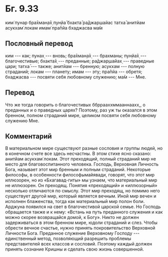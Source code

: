 # Бг. 9.33
ким̇ пунар бра̄хман̣а̄х̣ пун̣йа̄
бхакта̄ ра̄джаршайас татха̄
анитйам асукхам̇ локам
имам̇ пра̄пйа бхаджасва ма̄м
## Пословный перевод

ким --- как; пунах̣ --- вновь; бра̄хман̣а̄х̣ --- брахманы; пун̣йа̄х̣ ---
благочестивые; бхакта̄х̣ --- преданные; ра̄джар̣шайах̣ --- праведные цари;
татха̄ --- также; анитйам --- бренную; асукхам --- полную страданий;
локам --- планету; имам --- эту; пра̄пйа --- обретя; бхаджасва ---
посвяти себя любовному служению; ма̄м --- Мне.

## Перевод

Что же тогда говорить о благочестивых ббррааххммааннаахх,, о преданных и
о праведных царях? Поэтому, раз уж ты оказался в этом бренном, полном
страданий мире, целиком посвяти себя любовному служению Мне.

## Комментарий

В материальном мире существуют разные сословия и группы людей, но в
конечном счете все здесь несчастны. В этом стихе ясно сказано: анитйам
асукхам̇ локам. Этот преходящий, полный страданий мир не место для
благовоспитанного человека. Господь, Верховная Личность Бога, называет
этот мир бренным и полным страданий. Некоторые философы, в особенности
философымайявади, говорят, что этот мир иллюзорен, но из «Бхагавад-гиты»
мы узнаем, что материальный мир не иллюзорен. Он преходящ. Понятия
«преходящий» и «иллюзорный» несколько отличаются по смыслу. Этот мир
преходящ, но помимо него существует другой мир, который является вечным.
Иной мир вечен и исполнен блаженства, тогда как материальный мир полон
боли. Арджуна появился на свет в благочестивой царской семье. Но Господь
обращается также и к нему: «Встань на путь преданного служения и как
можно скорее возвращайся домой, к Богу». Никто не должен задерживаться в
этом бренном мире, юдоли страданий и слез. Чтобы обрести вечное счастье,
нужно принять покровительство Верховной Личности Бога. Преданное
служение Верховному Господу --- единственный метод, позволяющий
разрешить проблемы представителей всех классов и сословий. Поэтому
каждый должен принять сознание Кришны и сделать свою жизнь совершенной.
